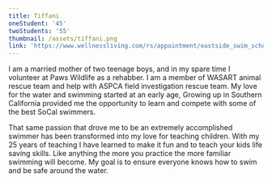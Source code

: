 ```yaml
---
title: Tiffani
oneStudent: '45'
twoStudents: '55'
thumbnail: /assets/tiffani.png
link: 'https://www.wellnessliving.com/rs/appointment/eastside_swim_school?s_id=fg3WDl'
---
```

I am a married mother of two teenage boys, and in my spare time I volunteer at Paws Wildlife as a rehabber.  I am a member of WASART animal rescue team and help with ASPCA field investigation rescue team.   My love for the water and swimming started at an early age, Growing up in Southern California provided me the opportunity to learn and compete with some of the best SoCal swimmers.

That same passion that drove me to be an extremely accomplished swimmer has been transformed into my love for teaching children.  With my 25 years of teaching I have learned to make it fun and to teach your kids life saving skills.   Like anything the more you practice the more familiar swimming will become. My goal is to ensure everyone knows how to swim and be safe around the water.  
